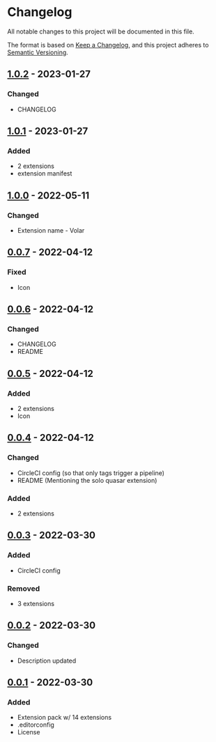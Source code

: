 # Changelog

<!-- https://github.com/DavidAnson/markdownlint#rules--aliases-->
<!-- markdownlint-disable MD022 MD024 MD032 -->

All notable changes to this project will be documented in this file.

The format is based on [Keep a Changelog](https://keepachangelog.com/en/1.0.0/),
and this project adheres to [Semantic Versioning](https://semver.org/spec/v2.0.0.html).

<!--
## [Unreleased] - YYYY-MM-DD
### Added
### Changed
### Removed
### Fixed
-->

## [1.0.2] - 2023-01-27
### Changed
- CHANGELOG

## [1.0.1] - 2023-01-27
### Added
- 2 extensions
- extension manifest

## [1.0.0] - 2022-05-11
### Changed
- Extension name - Volar

## [0.0.7] - 2022-04-12
### Fixed
- Icon

## [0.0.6] - 2022-04-12
### Changed
- CHANGELOG
- README

## [0.0.5] - 2022-04-12
### Added
- 2 extensions
- Icon

## [0.0.4] - 2022-04-12
### Changed
- CircleCI config (so that only tags trigger a pipeline)
- README (Mentioning the solo quasar extension)

### Added
- 2 extensions

## [0.0.3] - 2022-03-30
### Added
- CircleCI config

### Removed
- 3 extensions

## [0.0.2] - 2022-03-30
### Changed
- Description updated

## [0.0.1] - 2022-03-30
### Added
- Extension pack w/ 14 extensions
- .editorconfig
- License

<!-- [Unreleased]: https://github.com/NdagiStanley/remote-ext-pack/compare/v1.0.2...HEAD -->
[1.0.2]: https://github.com/NdagiStanley/vuejs-ext-pack/compare/v1.0.1...v1.0.2
[1.0.1]: https://github.com/NdagiStanley/vuejs-ext-pack/compare/v1.0.0...v1.0.1
[1.0.0]: https://github.com/NdagiStanley/vuejs-ext-pack/compare/v0.0.7...v1.0.0
[0.0.7]: https://github.com/NdagiStanley/vuejs-ext-pack/compare/v0.0.6...v0.0.7
[0.0.6]: https://github.com/NdagiStanley/vuejs-ext-pack/compare/v0.0.5...v0.0.6
[0.0.5]: https://github.com/NdagiStanley/vuejs-ext-pack/compare/v0.0.4...v0.0.5
[0.0.4]: https://github.com/NdagiStanley/vuejs-ext-pack/compare/v0.0.3...v0.0.4
[0.0.3]: https://github.com/NdagiStanley/vuejs-ext-pack/compare/v0.0.2...v0.0.3
[0.0.2]: https://github.com/NdagiStanley/vuejs-ext-pack/compare/v0.0.1...v0.0.2
[0.0.1]: https://github.com/NdagiStanley/vuejs-ext-pack/releases/tag/v0.0.1
